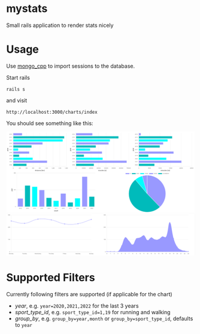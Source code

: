 # mystats
Small rails application to render stats nicely

# Usage

Use [mongo_cpp](https://github.com/TheWudu/mongo_cpp/) to import sessions to the database.

Start rails 

```
rails s
```

and visit

```
http://localhost:3000/charts/index
```

You should see something like this:

![stats01](./doc/20220606_stats01.png)
![stats02](./doc/20220606_stats02.png)

# Supported Filters

Currently following filters are supported (if applicable for the chart)

* *year*, e.g. `year=2020,2021,2022` for the last 3 years
* *sport_type_id*, e.g. `sport_type_id=1,19` for running and walking
* *group_by*, e.g. `group_by=year,month` or `group_by=sport_type_id`, defaults to `year`

